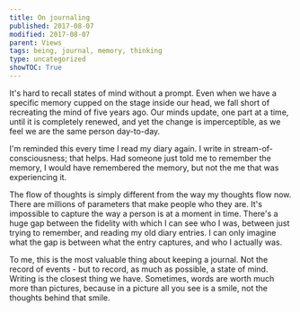 ```yaml
---
title: On journaling
published: 2017-08-07
modified: 2017-08-07
parent: Views
tags: being, journal, memory, thinking
type: uncategorized
showTOC: True
---
```


It's hard to recall states of mind without a prompt. Even when we have a specific memory cupped on the stage inside our head, we fall short of recreating the mind of five years ago. Our minds update, one part at a time, until it is completely renewed, and yet the change is imperceptible, as we feel we are the same person day-to-day.

I'm reminded this every time I read my diary again. I write in stream-of-consciousness; that helps. Had someone just told me to remember the memory, I would have remembered the memory, but not the me that was experiencing it.

The flow of thoughts is simply different from the way my thoughts flow now. There are millions of parameters that make people who they are. It's impossible to capture the way a person is at a moment in time. There's a huge gap between the fidelity with which I can see who I was, between just trying to remember, and reading my old diary entries. I can only imagine what the gap is between what the entry captures, and who I actually was.

To me, this is the most valuable thing about keeping a journal. Not the record of events - but to record, as much as possible, a state of mind. Writing is the closest thing we have. Sometimes, words are worth much more than pictures, because in a picture all you see is a smile, not the thoughts behind that smile.